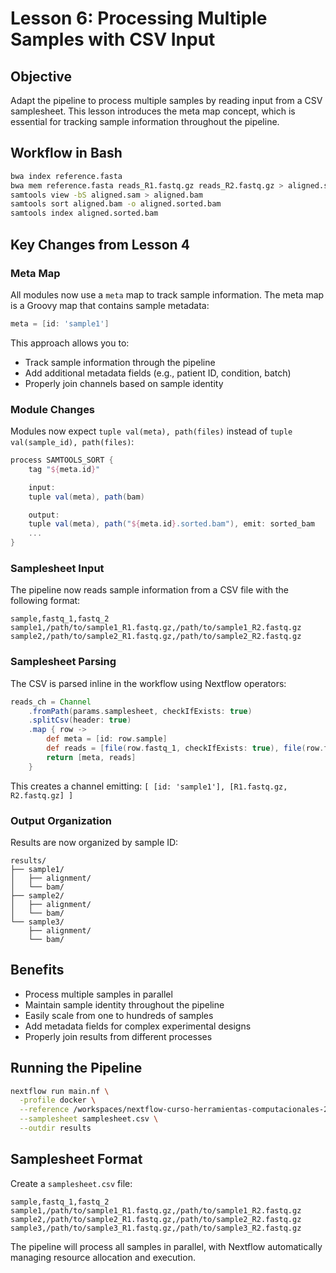 # Lesson 6: Processing Multiple Samples with CSV Input

## Objective

Adapt the pipeline to process multiple samples by reading input from a CSV samplesheet. This lesson introduces the meta map concept, which is essential for tracking sample information throughout the pipeline.

## Workflow in Bash

```bash
bwa index reference.fasta
bwa mem reference.fasta reads_R1.fastq.gz reads_R2.fastq.gz > aligned.sam
samtools view -bS aligned.sam > aligned.bam
samtools sort aligned.bam -o aligned.sorted.bam
samtools index aligned.sorted.bam
```

## Key Changes from Lesson 4

### Meta Map

All modules now use a `meta` map to track sample information. The meta map is a Groovy map that contains sample metadata:

```groovy
meta = [id: 'sample1']
```

This approach allows you to:
- Track sample information through the pipeline
- Add additional metadata fields (e.g., patient ID, condition, batch)
- Properly join channels based on sample identity

### Module Changes

Modules now expect `tuple val(meta), path(files)` instead of `tuple val(sample_id), path(files)`:

```groovy
process SAMTOOLS_SORT {
    tag "${meta.id}"

    input:
    tuple val(meta), path(bam)

    output:
    tuple val(meta), path("${meta.id}.sorted.bam"), emit: sorted_bam
    ...
}
```

### Samplesheet Input

The pipeline now reads sample information from a CSV file with the following format:

```csv
sample,fastq_1,fastq_2
sample1,/path/to/sample1_R1.fastq.gz,/path/to/sample1_R2.fastq.gz
sample2,/path/to/sample2_R1.fastq.gz,/path/to/sample2_R2.fastq.gz
```

### Samplesheet Parsing

The CSV is parsed inline in the workflow using Nextflow operators:

```groovy
reads_ch = Channel
    .fromPath(params.samplesheet, checkIfExists: true)
    .splitCsv(header: true)
    .map { row ->
        def meta = [id: row.sample]
        def reads = [file(row.fastq_1, checkIfExists: true), file(row.fastq_2, checkIfExists: true)]
        return [meta, reads]
    }
```

This creates a channel emitting: `[ [id: 'sample1'], [R1.fastq.gz, R2.fastq.gz] ]`

### Output Organization

Results are now organized by sample ID:

```
results/
├── sample1/
│   ├── alignment/
│   └── bam/
├── sample2/
│   ├── alignment/
│   └── bam/
└── sample3/
    ├── alignment/
    └── bam/
```

## Benefits

- Process multiple samples in parallel
- Maintain sample identity throughout the pipeline
- Easily scale from one to hundreds of samples
- Add metadata fields for complex experimental designs
- Properly join results from different processes

## Running the Pipeline

```bash
nextflow run main.nf \
  -profile docker \
  --reference /workspaces/nextflow-curso-herramientas-computacionales-2025/assets/genome.fasta \
  --samplesheet samplesheet.csv \
  --outdir results
```

## Samplesheet Format

Create a `samplesheet.csv` file:

```csv
sample,fastq_1,fastq_2
sample1,/path/to/sample1_R1.fastq.gz,/path/to/sample1_R2.fastq.gz
sample2,/path/to/sample2_R1.fastq.gz,/path/to/sample2_R2.fastq.gz
sample3,/path/to/sample3_R1.fastq.gz,/path/to/sample3_R2.fastq.gz
```

The pipeline will process all samples in parallel, with Nextflow automatically managing resource allocation and execution.
